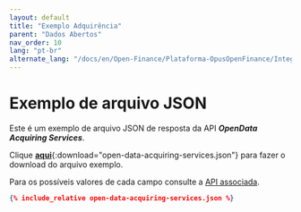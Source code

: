 ```yaml
---
layout: default
title: "Exemplo Adquirência"
parent: "Dados Abertos"
nav_order: 10
lang: "pt-br"
alternate_lang: "/docs/en/Open-Finance/Plataforma-OpusOpenFinance/Integração/apis-dados-abertos/DadosAbertos-Acquiring/"
---
```


# Exemplo de arquivo JSON

Este é um exemplo de arquivo JSON de resposta da API ***OpenData Acquiring Services***.

Clique [**aqui**](open-data-acquiring-services.json){:download="open-data-acquiring-services.json"} para fazer o download do arquivo exemplo.
 
Para os possíveis valores de cada campo consulte a [API associada][Link-API].

```json
{% include_relative open-data-acquiring-services.json %}
```

[Link-API]: ../../../../swagger-ui/index.html?api=open-data-acquiring
